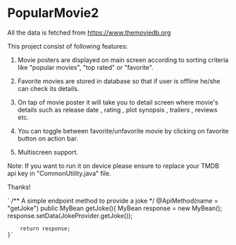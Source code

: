 # PopularMovie2
All the data is fetched from https://www.themoviedb.org

This project consist of following features:

1. Movie posters are displayed on main screen according to sorting criteria like "popular movies", "top rated" or "favorite".

2. Favorite movies are stored in database so that if user is offline he/she can check its details.

3. On tap of movie poster it will take you to detail screen where movie's details such as 
   release date , rating , plot synopsis , trailers , reviews etc.

4. You can toggle between favorite/unfavorite movie by clicking on favorite button on action bar.

5. Multiscreen support.

Note: If you want to run it on device please ensure to replace your TMDB api key in "CommonUtility.java" file.

Thanks!


 ` /** A simple endpoint method to provide a joke */
    @ApiMethod(name = "getJoke")
    public MyBean getJoke(){
        MyBean response = new MyBean();
        response.setData(JokeProvider.getJoke());

        return response;
    }`
